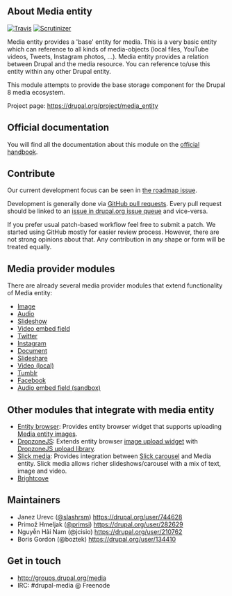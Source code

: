 ## About Media entity

[![Travis](https://img.shields.io/travis/drupal-media/media_entity.svg)]() [![Scrutinizer](https://img.shields.io/scrutinizer/g/drupal-media/media_entity.svg)]()

Media entity provides a 'base' entity for media. This is a very basic entity
which can reference to all kinds of media-objects (local files, YouTube
videos, Tweets, Instagram photos, ...). Media entity provides a relation between
Drupal and the media resource. You can reference to/use this entity within any
other Drupal entity.

This module attempts to provide the base storage component for the Drupal 8
media ecosystem.

Project page: https://drupal.org/project/media_entity

## Official documentation

You will find all the documentation about this module on the [official handbook](https://drupal-media.gitbooks.io/drupal8-guide/content/modules/media_entity/intro.html).

## Contribute

Our current development focus can be seen in [the roadmap issue](https://www.drupal.org/node/2577453).

Development is generally done via [GitHub pull requests](https://github.com/drupal-media/media_entity/pulls).
Every pull request should be linked to an [issue in drupal.org issue queue](http://drupal.org/project/issues/media_entity)
and vice-versa. 

If you prefer usual patch-based workflow feel free to submit a patch. We started
using GitHub mostly for easier review process. However, there are not strong opinions
about that. Any contribution in any shape or form will be treated equally.

## Media provider modules

There are already several media provider modules that extend functionality of
Media entity:

- [Image](https://drupal.org/project/media_entity_image)
- [Audio](https://drupal.org/project/media_entity_audio)
- [Slideshow](https://drupal.org/project/media_entity_slideshow)
- [Video embed field](https://drupal.org/project/video_embed_field)
- [Twitter](https://drupal.org/project/media_entity_twitter)
- [Instagram](https://drupal.org/project/media_entity_instagram)
- [Document](https://drupal.org/project/media_entity_document)
- [Slideshare](https://drupal.org/project/media_entity_slideshare)
- [Video (local)](https://drupal.org/project/media_entity_video)
- [Tumblr](https://drupal.org/project/media_entity_tumblr)
- [Facebook](https://drupal.org/project/media_entity_facebook)
- [Audio embed field (sandbox)](https://drupal.org/sandbox/vilepickle/2784301)

## Other modules that integrate with media entity

- [Entity browser](https://drupal.org/project/entity_browser): Provides entity browser
  widget that supports uploading [Media entity images](https://drupal.org/project/media_entity_image).
- [DropzoneJS](https://drupal.org/project/dropzonejs): Extends entity browser [image
  upload widget](https://drupal.org/project/media_entity_image) with [DropzoneJS
  upload library](http://www.dropzonejs.com).
- [Slick media](https://drupal.org/project/slick_media): Provides integration
between [Slick carousel](https://drupal.org/project/slick) and Media entity. Slick media allows richer slideshows/carousel
  with a mix of text, image and video.
- [Brightcove](https://github.com/dawehner/media_entity_brightcove)

## Maintainers
- Janez Urevc ([@slashrsm](https://github.com/slashrsm)) https://drupal.org/user/744628
- Primož Hmeljak ([@primsi](https://github.com/primsi)) https://drupal.org/user/282629
- Nguyễn Hải Nam (@jcisio) https://drupal.org/user/210762
- Boris Gordon (@boztek) https://drupal.org/user/134410

## Get in touch
- http://groups.drupal.org/media
- IRC: #drupal-media @ Freenode
